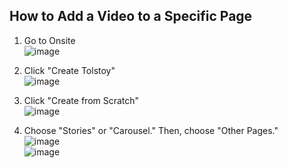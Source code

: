 ## How to Add a Video to a Specific Page

1. Go to Onsite  
![image](https://github.com/user-attachments/assets/5524aef9-7ff5-4316-9a59-bab985b18f58)

2. Click "Create Tolstoy"  
![image](https://github.com/user-attachments/assets/b97ff50e-73f4-4ac2-951e-4a81d2b320c5)

3. Click "Create from Scratch"  
![image](https://github.com/user-attachments/assets/21c0397a-cf8a-4480-bc02-d41431b39239)

4. Choose "Stories" or "Carousel." Then, choose "Other Pages."  
![image](https://github.com/user-attachments/assets/5a86283c-77d3-4818-80d7-0b851d24b40f)  
![image](https://github.com/user-attachments/assets/584456bc-4889-4d67-88a3-71e55325f625)
